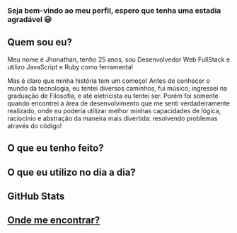 ### Seja bem-vindo ao meu perfil, espero que tenha uma estadia agradável 😃

<h2>Quem sou eu?</h2>
<div id="perfil" align="flex-start">
  <p>Meu nome é Jhonathan, tenho 25 anos, sou Desenvolvedor Web FullStack e utilizo JavaScript e Ruby como ferramenta!</p>
  <p>Mas é claro que minha história tem um começo! Antes de conhecer o mundo da tecnologia, eu tentei diversos caminhos, fui músico, ingressei na graduação de Filosofia, e até eletricista eu tentei ser. Porém foi somente quando encontrei a área de desenvolvimento que me senti verdadeiramente realizado, onde eu poderia utilizar melhor minhas capacidades de lógica, raciocínio e abstração da maneira mais divertida: resolvendo problemas através do código!</p>
</div>

<h2>O que eu tenho feito?</h2>
<div  align="flex-start" style="display: none;">
  <p>Eu venho buscando melhorar ainda mais minhas habilidades de autodidatismo, aprimorando minha capacidade de aprender ferramentas e tecnologias com mais agilidade, além, é claro, de melhorar, sempre, minhas habilidades interpessoais. Tenho desenvolvido diversos projetos onde venho exercitando conceitos de trabalho em equipe, metodologias ágeis, e afins.</p>
</div>

<h2>O que eu utilizo no dia a dia?</h2>
<div align="flex-start" style="display: none;">
  <h3>Tecnologias:</h3>
  <img src="https://img.shields.io/badge/TypeScript-007ACC?style=for-the-badge&logo=typescript&logoColor=white">
  <img src="https://img.shields.io/badge/Ruby-white?style=for-the-badge&logo=Ruby&logoColor=red">
  <img src="https://img.shields.io/badge/Ruby%20on%20Rails-white?style=for-the-badge&logo=Ruby%20on%20rails&logoColor=red">
  <img src="https://img.shields.io/badge/postman-black?style=for-the-badge&logo=postman">
  <img src="https://img.shields.io/badge/JavaScript-323330?style=for-the-badge&logo=javascript&logoColor=F7DF1E">
  <img src="https://img.shields.io/badge/react-native-%2358C4DC?style=for-the-badge&logo=react&logoColor=blue">
  <img src="https://img.shields.io/badge/HTML5-E34F26?style=for-the-badge&logo=html5&logoColor=white">
  <img src="https://img.shields.io/badge/CSS3-1572B6?style=for-the-badge&logo=css3&logoColor=white">
  <img src="https://img.shields.io/badge/React-20232A?style=for-the-badge&logo=react&logoColor=61DAFB">
  <img src="https://img.shields.io/badge/Node%20js-339933?style=for-the-badge&logo=nodedotjs&logoColor=white">
  <img src="https://img.shields.io/badge/Jest-C21325?style=for-the-badge&logo=jest&logoColor=white">
  <img src="https://img.shields.io/badge/nestjs-E0234E?style=for-the-badge&logo=nestjs&logoColor=white">
  <img src="https://img.shields.io/badge/PostgreSQL-316192?style=for-the-badge&logo=postgresql&logoColor=white">
  <img src="https://img.shields.io/badge/MongoDB-4EA94B?style=for-the-badge&logo=mongodb&logoColor=white">
  <img src="https://img.shields.io/badge/Prisma-3982CE?style=for-the-badge&logo=Prisma&logoColor=white">
  <img src="https://img.shields.io/badge/JWT-000000?style=for-the-badge&logo=JSON%20web%20tokens&logoColor=white">
  
  <h3>Ferramentas:</h3>
  <img src="https://img.shields.io/badge/Linux-FCC624?style=for-the-badge&logo=linux&logoColor=black">
  <img src="https://img.shields.io/badge/axios-671ddf?&style=for-the-badge&logo=axios&logoColor=white">
  <img src="https://img.shields.io/badge/Vite-B73BFE?style=for-the-badge&logo=vite&logoColor=FFD62E">
  <img src="https://img.shields.io/badge/npm-CB3837?style=for-the-badge&logo=npm&logoColor=white">
  <img src="https://img.shields.io/badge/Express%20js-000000?style=for-the-badge&logo=express&logoColor=white">
  <img src="https://img.shields.io/badge/ts--node-3178C6?style=for-the-badge&logo=ts-node&logoColor=white">
  <img src="https://img.shields.io/badge/Vercel-000000?style=for-the-badge&logo=vercel&logoColor=white">
  <img src="https://img.shields.io/badge/Render-46E3B7?style=for-the-badge&logo=render&logoColor=white">
  <img src="https://img.shields.io/badge/Swagger-85EA2D?style=for-the-badge&logo=Swagger&logoColor=white">
  <img src="https://img.shields.io/badge/Insomnia-5849be?style=for-the-badge&logo=Insomnia&logoColor=white">
  <img src="https://img.shields.io/badge/Notion-000000?style=for-the-badge&logo=notion&logoColor=white">
  <img src="https://img.shields.io/badge/Trello-0052CC?style=for-the-badge&logo=trello&logoColor=white">
  <img src="https://img.shields.io/badge/eslint-3A33D1?style=for-the-badge&logo=eslint&logoColor=white">
  <img src="https://img.shields.io/badge/prettier-1A2C34?style=for-the-badge&logo=prettier&logoColor=F7BA3E">
  <img src="https://img.shields.io/badge/Editor%20Config-E0EFEF?style=for-the-badge&logo=editorconfig&logoColor=000">
  <img src="https://img.shields.io/badge/babel-edit-%23503493?style=for-the-badge&logoColor=blue">
</div>

<h2>GitHub Stats</h2>
<div align="center" style="display: none;">
<a href="https://github.com/csjhonathan">
<img height="180em" src="https://github-readme-stats.vercel.app/api/top-langs/?username=csjhonathan&layout=compact&langs_count=7&theme=dracula"/>
<img height="180em" src="https://github-readme-stats.vercel.app/api?username=csjhonathan&show_icons=true&theme=dracula&include_all_commits=true&count_private=true"/>
</div>

<h2>Onde me encontrar?</h2>
<div align="flex-start" style="display: none;">
  
  [![Send Email](https://img.shields.io/badge/Gmail-D14836?style=for-the-badge&logo=gmail&logoColor=white)](mailto:jhonathancarv.s@gmail.com)
  <a href="https://www.linkedin.com/in/jhonathancarv-s/"><img src="https://img.shields.io/badge/LinkedIn-0077B5?style=for-the-badge&logo=linkedin&logoColor=white"></a>
</div>
